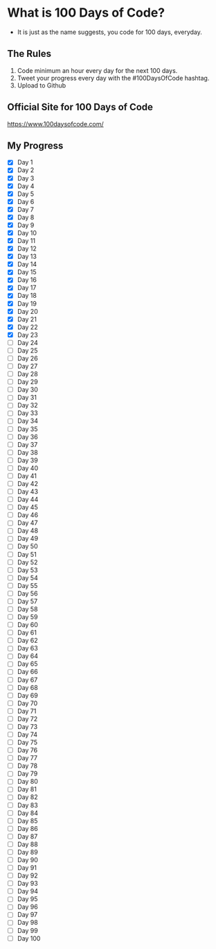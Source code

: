 What is 100 Days of Code?
=========================================================================

- It is just as the name suggests, you code for 100 days, everyday.

The Rules
-----------------------------------------------------------------------

1. Code minimum an hour every day for the next 100 days.
2. Tweet your progress every day with the #100DaysOfCode hashtag.
3. Upload to Github

Official Site for 100 Days of Code
------------------------------------------------------------------------
<https://www.100daysofcode.com/>

My Progress
------------------------------------------------------------------------

- [x] Day 1
- [x] Day 2
- [x] Day 3
- [x] Day 4
- [x] Day 5
- [x] Day 6
- [x] Day 7
- [x] Day 8
- [x] Day 9
- [x] Day 10
- [x] Day 11
- [x] Day 12
- [x] Day 13
- [x] Day 14
- [x] Day 15
- [x] Day 16
- [x] Day 17
- [x] Day 18
- [x] Day 19
- [x] Day 20
- [x] Day 21
- [x] Day 22
- [x] Day 23
- [ ] Day 24
- [ ] Day 25
- [ ] Day 26
- [ ] Day 27
- [ ] Day 28
- [ ] Day 29
- [ ] Day 30
- [ ] Day 31
- [ ] Day 32
- [ ] Day 33
- [ ] Day 34
- [ ] Day 35
- [ ] Day 36
- [ ] Day 37
- [ ] Day 38
- [ ] Day 39
- [ ] Day 40
- [ ] Day 41
- [ ] Day 42
- [ ] Day 43
- [ ] Day 44
- [ ] Day 45
- [ ] Day 46
- [ ] Day 47
- [ ] Day 48
- [ ] Day 49
- [ ] Day 50
- [ ] Day 51
- [ ] Day 52
- [ ] Day 53
- [ ] Day 54
- [ ] Day 55
- [ ] Day 56
- [ ] Day 57
- [ ] Day 58
- [ ] Day 59
- [ ] Day 60
- [ ] Day 61
- [ ] Day 62
- [ ] Day 63
- [ ] Day 64
- [ ] Day 65
- [ ] Day 66
- [ ] Day 67
- [ ] Day 68
- [ ] Day 69
- [ ] Day 70
- [ ] Day 71
- [ ] Day 72
- [ ] Day 73
- [ ] Day 74
- [ ] Day 75
- [ ] Day 76
- [ ] Day 77
- [ ] Day 78
- [ ] Day 79
- [ ] Day 80
- [ ] Day 81
- [ ] Day 82
- [ ] Day 83
- [ ] Day 84
- [ ] Day 85
- [ ] Day 86
- [ ] Day 87
- [ ] Day 88
- [ ] Day 89
- [ ] Day 90
- [ ] Day 91
- [ ] Day 92
- [ ] Day 93
- [ ] Day 94
- [ ] Day 95
- [ ] Day 96
- [ ] Day 97
- [ ] Day 98
- [ ] Day 99
- [ ] Day 100
